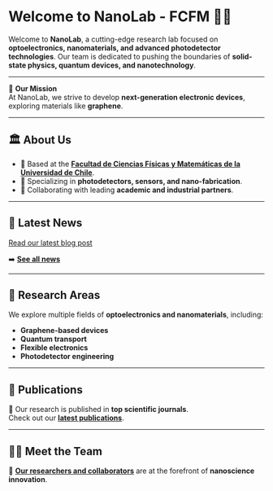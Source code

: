 # Welcome to NanoLab - FCFM 🔬✨

Welcome to **NanoLab**, a cutting-edge research lab focused on **optoelectronics, nanomaterials, and advanced photodetector technologies**. Our team is dedicated to pushing the boundaries of **solid-state physics, quantum devices, and nanotechnology**.

---

🚀 **Our Mission**  
At NanoLab, we strive to develop **next-generation electronic devices**, exploring materials like **graphene**.

---

## 🏛 About Us
- 📍 Based at the **[Facultad de Ciencias Físicas y Matemáticas de la Universidad de Chile](https://ingenieria.uchile.cl/)**.
- 🔬 Specializing in **photodetectors, sensors, and nano-fabrication**.
- 🤝 Collaborating with leading **academic and industrial partners**.

---

## 📰 Latest News
[Read our latest blog post](blog/posts/slafes/SLAFES.md)

➡️ **[See all news](blog/index.md)**  

---

## 🔬 Research Areas
We explore multiple fields of **optoelectronics and nanomaterials**, including:
- **Graphene-based devices**
- **Quantum transport**
- **Flexible electronics**
- **Photodetector engineering**

---

## 📄 Publications
📖 Our research is published in **top scientific journals**.  
Check out our **[latest publications](publications.md)**.

---

## 👨‍🔬 Meet the Team
👥 **[Our researchers and collaborators](people.md)** are at the forefront of **nanoscience innovation**.
